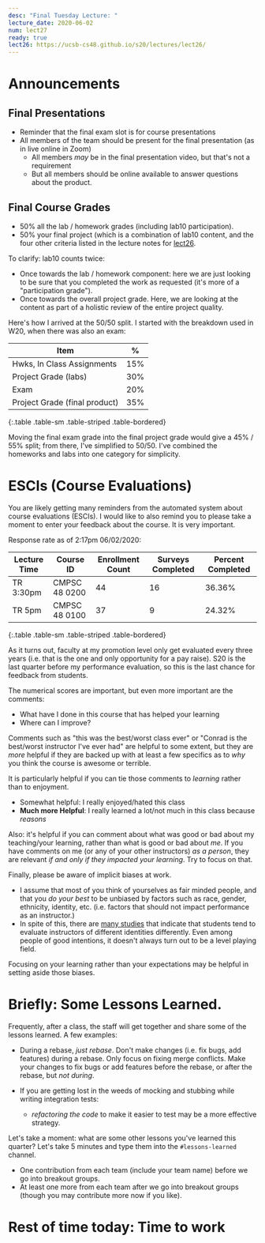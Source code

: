 ```yaml
---
desc: "Final Tuesday Lecture: "
lecture_date: 2020-06-02
num: lect27
ready: true
lect26: https://ucsb-cs48.github.io/s20/lectures/lect26/
---
```



# Announcements

## Final Presentations

* Reminder that the final exam slot is for course presentations
* All members of the team should be present for the final presentation (as in live online in Zoom)
  - All members *may* be in the final presentation video, but that's not a requirement
  - But all members should be online available to answer questions about the product.

## Final Course Grades

* 50% all the lab / homework grades (including lab10 participation).
* 50% your final project (which is a combination of lab10 content, and the four other criteria listed in the lecture notes for [lect26]({{page.lect26}}).

To clarify: lab10 counts twice:
* Once towards the lab / homework component: here we are just looking to be sure that you 
  completed the work as requested (it's more of a "participation grade").
* Once towards the overall project grade.  Here, we are looking at the content as part of a holistic review of the
  entire project quality.

Here's how I arrived at the 50/50 split.  I started with the breakdown used in W20, when there was 
also an exam: 

| Item | % |
|-|-|
| Hwks, In Class Assignments 	| 15% |
| Project Grade (labs) 	| 30% |
| Exam  |	20% |
| Project Grade (final product) 	| 35% |
{:.table .table-sm .table-striped .table-bordered}

Moving the final exam grade into the final project grade would give a 45% / 55% split; from there, I've simplified to 50/50.  I've combined the homeworks and labs into one category for simplicity.

# ESCIs (Course Evaluations)


You are likely getting many reminders from the automated system about course evaluations (ESCIs).  I would like to also remind you to please take a moment to enter your feedback about the course.  It is very important.

Response rate as of 2:17pm 06/02/2020:

|Lecture Time|Course ID |	Enrollment Count	|Surveys Completed	|Percent Completed|
|-|-|-|-|-|
| TR 3:30pm | CMPSC 48 0200	| 44	| 16 |	36.36% |
| TR 5pm  | CMPSC 48 0100	| 37	| 9	| 24.32% |
{:.table .table-sm .table-striped .table-bordered}


As it turns out, faculty at my promotion level only get evaluated every three years (i.e. that is the one and only opportunity for a pay raise).     S20 is the last quarter before my performance evaluation, so this is the last chance for feedback from students.     

The numerical scores are important, but even more important are the comments:
* What have I done in this course that has helped your learning
* Where can I improve?

Comments such as "this was the best/worst class ever" or "Conrad is the best/worst instructor I've ever had" are helpful to some extent, but they are *more* helpful if they are backed up with at least a few specifics as to *why* you think the course is awesome or terrible.     

It is particularly helpful if you can tie those comments to *learning* rather than to enjoyment.  
- Somewhat helpful: I really enjoyed/hated this class 
- **Much more Helpful**: I really learned a lot/not much in this class because *reasons*

Also: it's helpful if you can comment about what was good or bad about my teaching/your learning, rather than 
what is good or bad about *me*.    If you have comments on me (or any of your other instructors) *as a person*, they are relevant *if and only if they impacted your learning*.  Try to focus on that.

Finally, please be aware of implicit biases at work.

* I assume that most of you think of yourselves as fair minded people, and that you *do your best* to be unbiased by 
  factors such as race, gender, ethnicity, identity, etc. (i.e. factors that should not impact performance as an instructor.)
* In spite of this, there are [many studies](https://teaching.pitt.edu/wp-content/uploads/2019/11/OMET-frequently_quoted_bias_annotated_bibliography.pdf) that indicate that students tend to evaluate instructors of different
  identities differently.    Even among people of good intentions, it doesn't always turn out to be a level playing field.
  
Focusing on your learning rather than your expectations may be helpful in setting aside those biases.

# Briefly: Some Lessons Learned.

Frequently, after a class, the staff will get together and share some of the lessons learned.   A few examples:

* During a rebase, *just rebase*.  Don't make changes (i.e. fix bugs, add features) during a rebase.  Only focus on 
  fixing merge conflicts.    Make your changes to fix bugs or add features before the rebase, or after the rebase,
  but *not during*.
  
* If you are getting lost in the weeds of mocking and stubbing while writing integration tests:
  - *refactoring the code* to make it easier to test may be a more effective strategy.
  
Let's take a moment: what are some other lessons you've learned this quarter?  Let's take 5 minutes and type them into the `#lessons-learned` channel.  

* One contribution from each team (include your team name) before we go into breakout groups.
* At least one more from each team after we go into breakout groups (though you may contribute more now if you like).

# Rest of time today: Time to work

